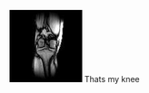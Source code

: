   
<html > 
<head><title></title> 
<meta http-equiv="Content-Type" content="text/html; charset=iso-8859-1"> 
<meta name="generator" content="TeX4ht (http://www.cse.ohio-state.edu/~gurari/TeX4ht/)"> 
<meta name="originator" content="TeX4ht (http://www.cse.ohio-state.edu/~gurari/TeX4ht/)"> 
<!-- html --> 
<meta name="src" content="Lori_knee_doc.tex"> 
<meta name="date" content="2012-08-14 16:47:00"> 
<link rel="stylesheet" type="text/css" href="Lori_knee_doc.css"> 
</head><body >
<!--l. 11--><p class="noindent" ><img 
src="lori_knee.jpg" alt="PIC"  
> Thats my knee  
</body></html> 



